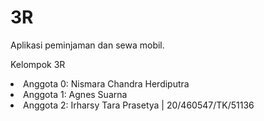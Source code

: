 # 3R
Aplikasi peminjaman dan sewa mobil.

Kelompok 3R
<li>Anggota 0: Nismara Chandra Herdiputra</li>
<li>Anggota 1: Agnes Suarna</li>
<li>Anggota 2: Irharsy Tara Prasetya | 20/460547/TK/51136</li>
